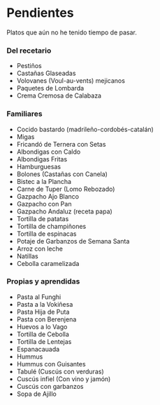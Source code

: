 # Pendientes

Platos que aún no he tenido tiempo de pasar.

### Del recetario

- Pestiños
- Castañas Glaseadas
- Volovanes (Voul-au-vents) mejicanos
- Paquetes de Lombarda
- Crema Cremosa de Calabaza

### Familiares

- Cocido bastardo (madrileño-cordobés-catalán)
- Migas
- Fricandó de Ternera con Setas
- Albondigas con Caldo
- Albondigas Fritas
- Hamburguesas
- Bolones (Castañas con Canela)
- Bistec a la Plancha
- Carne de Tuper (Lomo Rebozado)
- Gazpacho Ajo Blanco
- Gazpacho con Pan
- Gazpacho Andaluz (receta papa)
- Tortilla de patatas
- Tortilla de champiñones
- Tortilla de espinacas
- Potaje de Garbanzos de Semana Santa
- Arroz con leche
- Natillas
- Cebolla caramelizada

### Propias y aprendidas

- Pasta al Funghi
- Pasta a la Vokiñesa
- Pasta Hija de Puta
- Pasta con Berenjena
- Huevos a lo Vago
- Tortilla de Cebolla
- Tortilla de Lentejas
- Espanacauada
- Hummus
- Hummus con Guisantes
- Tabulé (Cuscús con verduras)
- Cuscús infiel (Con vino y jamón)
- Cuscús con garbanzos
- Sopa de Ajillo




